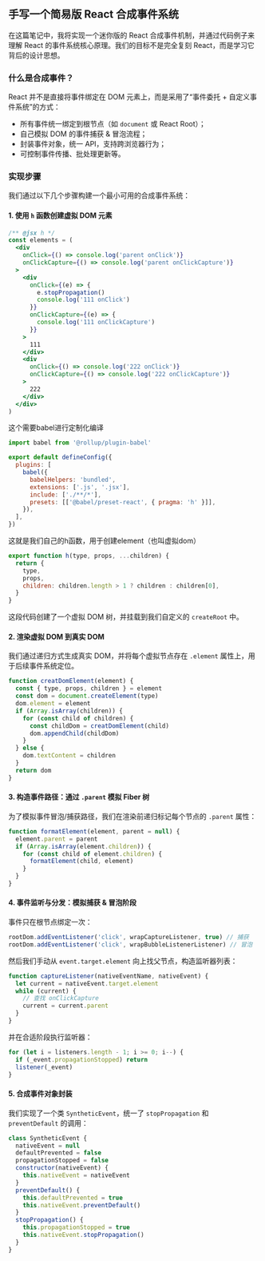 ## 手写一个简易版 React 合成事件系统

在这篇笔记中，我将实现一个迷你版的 React 合成事件机制，并通过代码例子来理解 React 的事件系统核心原理。我们的目标不是完全复刻 React，而是学习它背后的设计思想。

### 什么是合成事件？

React 并不是直接将事件绑定在 DOM 元素上，而是采用了“事件委托 + 自定义事件系统”的方式：

- 所有事件统一绑定到根节点（如 `document` 或 React Root）；
- 自己模拟 DOM 的事件捕获 & 冒泡流程；
- 封装事件对象，统一 API，支持跨浏览器行为；
- 可控制事件传播、批处理更新等。

### 实现步骤

我们通过以下几个步骤构建一个最小可用的合成事件系统：

#### 1. 使用 `h` 函数创建虚拟 DOM 元素

```jsx
/** @jsx h */
const elements = (
  <div
    onClick={() => console.log('parent onClick')}
    onClickCapture={() => console.log('parent onClickCapture')}
  >
    <div
      onClick={(e) => {
        e.stopPropagation()
        console.log('111 onClick')
      }}
      onClickCapture={(e) => {
        console.log('111 onClickCapture')
      }}
    >
      111
    </div>
    <div
      onClick={() => console.log('222 onClick')}
      onClickCapture={() => console.log('222 onClickCapture')}
    >
      222
    </div>
  </div>
)
```

这个需要babel进行定制化编译

```js
import babel from '@rollup/plugin-babel'

export default defineConfig({
  plugins: [
    babel({
      babelHelpers: 'bundled',
      extensions: ['.js', '.jsx'],
      include: ['./**/*'],
      presets: [['@babel/preset-react', { pragma: 'h' }]],
    }),
  ],
})
```

这就是我们自己的h函数，用于创建element（也叫虚拟dom）

```js
export function h(type, props, ...children) {
  return {
    type,
    props,
    children: children.length > 1 ? children : children[0],
  }
}
```

这段代码创建了一个虚拟 DOM 树，并挂载到我们自定义的 `createRoot` 中。

#### 2. 渲染虚拟 DOM 到真实 DOM

我们通过递归方式生成真实 DOM，并将每个虚拟节点存在 `.element` 属性上，用于后续事件系统定位。

```js
function creatDomElement(element) {
  const { type, props, children } = element
  const dom = document.createElement(type)
  dom.element = element
  if (Array.isArray(children)) {
    for (const child of children) {
      const childDom = creatDomElement(child)
      dom.appendChild(childDom)
    }
  } else {
    dom.textContent = children
  }
  return dom
}
```

#### 3. 构造事件路径：通过 `.parent` 模拟 Fiber 树

为了模拟事件冒泡/捕获路径，我们在渲染前递归标记每个节点的 `.parent` 属性：

```js
function formatElement(element, parent = null) {
  element.parent = parent
  if (Array.isArray(element.children)) {
    for (const child of element.children) {
      formatElement(child, element)
    }
  }
}
```

#### 4. 事件监听与分发：模拟捕获 & 冒泡阶段

事件只在根节点绑定一次：

```js
rootDom.addEventListener('click', wrapCaptureListener, true) // 捕获
rootDom.addEventListener('click', wrapBubbleListenerListener) // 冒泡
```

然后我们手动从 `event.target.element` 向上找父节点，构造监听器列表：

```js
function captureListener(nativeEventName, nativeEvent) {
  let current = nativeEvent.target.element
  while (current) {
    // 查找 onClickCapture
    current = current.parent
  }
}
```

并在合适阶段执行监听器：

```js
for (let i = listeners.length - 1; i >= 0; i--) {
  if (_event.propagationStopped) return
  listener(_event)
}
```

#### 5. 合成事件对象封装

我们实现了一个类 `SyntheticEvent`，统一了 `stopPropagation` 和 `preventDefault` 的调用：

```js
class SyntheticEvent {
  nativeEvent = null
  defaultPrevented = false
  propagationStopped = false
  constructor(nativeEvent) {
    this.nativeEvent = nativeEvent
  }
  preventDefault() {
    this.defaultPrevented = true
    this.nativeEvent.preventDefault()
  }
  stopPropagation() {
    this.propagationStopped = true
    this.nativeEvent.stopPropagation()
  }
}
```
